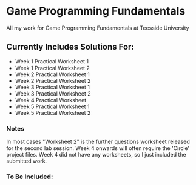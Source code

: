 # Game Programming Fundamentals
All my work for Game Programming Fundamentals at Teesside University

## Currently Includes Solutions For:

- Week 1 Practical Worksheet 1
- Week 1 Practical Worksheet 2
- Week 2 Practical Worksheet 1
- Week 2 Practical Worksheet 2
- Week 3 Practical Worksheet 1
- Week 3 Practical Worksheet 2
- Week 4 Practical Worksheet
- Week 5 Practical Worksheet 1
- Week 5 Practical Worksheet 2

### Notes
In most cases "Worksheet 2" is the further questions worksheet released for the second lab session.
Week 4 onwards will often require the 'Circle' project files.
Week 4 did not have any worksheets, so I just included the submitted work.

### To Be Included:

